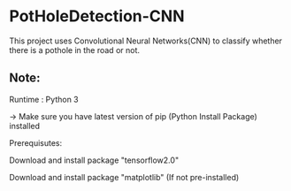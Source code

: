# PotHoleDetection-CNN
This project uses Convolutional Neural Networks(CNN) to classify whether there is a pothole in the road or not.

## Note:

Runtime : Python 3

-> Make sure you have latest version of pip (Python Install Package) installed

Prerequisutes:

Download and install package "tensorflow2.0"

Download and install package "matplotlib" (If not pre-installed)
